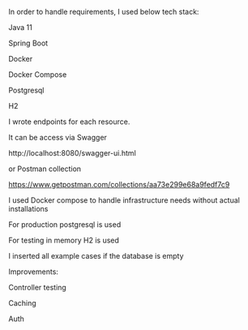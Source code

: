 In order to handle requirements, I used below tech stack:

Java 11

Spring Boot

Docker

Docker Compose

Postgresql

H2

I wrote endpoints for each resource.

It can be access via Swagger

http://localhost:8080/swagger-ui.html

or Postman collection

https://www.getpostman.com/collections/aa73e299e68a9fedf7c9

I used Docker compose to handle infrastructure needs without actual installations

For production postgresql is used

For testing in memory H2 is used

I inserted all example cases if the database is empty

Improvements:

Controller testing

Caching

Auth